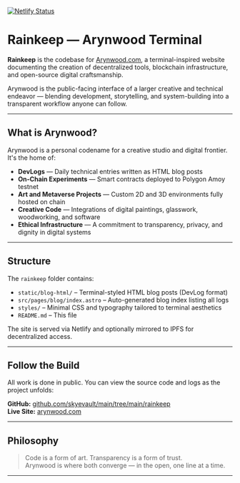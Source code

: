 [![Netlify Status](https://api.netlify.com/api/v1/badges/8cbde920-cd5b-4822-bfce-4a41dc7e7e70/deploy-status)](https://app.netlify.com/sites/rainkeep/deploys)
# Rainkeep — Arynwood Terminal

**Rainkeep** is the codebase for [Arynwood.com](https://arynwood.com), a terminal-inspired website documenting the creation of decentralized tools, blockchain infrastructure, and open-source digital craftsmanship.

Arynwood is the public-facing interface of a larger creative and technical endeavor — blending development, storytelling, and system-building into a transparent workflow anyone can follow.

---

## What is Arynwood?

Arynwood is a personal codename for a creative studio and digital frontier. It's the home of:

- **DevLogs** — Daily technical entries written as HTML blog posts  
- **On-Chain Experiments** — Smart contracts deployed to Polygon Amoy testnet  
- **Art and Metaverse Projects** — Custom 2D and 3D environments fully hosted on chain  
- **Creative Code** — Integrations of digital paintings, glasswork, woodworking, and software  
- **Ethical Infrastructure** — A commitment to transparency, privacy, and dignity in digital systems

---

## Structure

The `rainkeep` folder contains:

- `static/blog-html/` – Terminal-styled HTML blog posts (DevLog format)  
- `src/pages/blog/index.astro` – Auto-generated blog index listing all logs  
- `styles/` – Minimal CSS and typography tailored to terminal aesthetics  
- `README.md` – This file  

The site is served via Netlify and optionally mirrored to IPFS for decentralized access.

---

## Follow the Build

All work is done in public. You can view the source code and logs as the project unfolds:

**GitHub:** [github.com/skyevault/main/tree/main/rainkeep](https://github.com/skyevault/main/tree/main/rainkeep)  
**Live Site:** [arynwood.com](https://arynwood.com)

---

## Philosophy

> Code is a form of art. Transparency is a form of trust.  
> Arynwood is where both converge — in the open, one line at a time.

---
